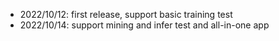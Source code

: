 - 2022/10/12: first release, support basic training test
- 2022/10/14: support mining and infer test and all-in-one app
